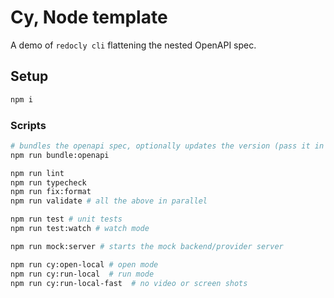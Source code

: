 # Cy, Node template

A demo of `redocly cli` flattening the nested OpenAPI spec.

## Setup

```bash
npm i
```

### Scripts

```bash
# bundles the openapi spec, optionally updates the version (pass it in as a 3rd argument in package.json script)
npm run bundle:openapi

npm run lint
npm run typecheck
npm run fix:format
npm run validate # all the above in parallel

npm run test # unit tests
npm run test:watch # watch mode

npm run mock:server # starts the mock backend/provider server

npm run cy:open-local # open mode
npm run cy:run-local  # run mode
npm run cy:run-local-fast  # no video or screen shots
```
